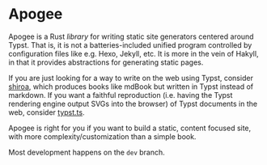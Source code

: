 # Apogee

Apogee is a Rust _library_ for writing static site generators centered around
Typst. That is, it is not a batteries-included unified program controlled by
configuration files like e.g. Hexo, Jekyll, etc. It is more in the vein of
Hakyll, in that it provides abstractions for generating static pages.

If you are just looking for a way to write on the web using Typst, consider
[shiroa](https://github.com/Myriad-Dreamin/shiroa), which produces books like
mdBook but written in Typst instead of markdown. If you want a faithful
reproduction (i.e. having the Typst rendering engine output SVGs into the
browser) of Typst documents in the web, consider
[typst.ts](https://myriad-dreamin.github.io/typst.ts/).

Apogee is right for you if you want to build a static, content focused site,
with more complexity/customization than a simple book.

Most development happens on the `dev` branch.
